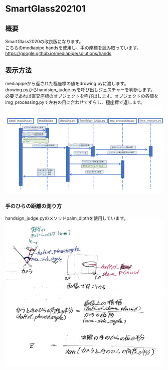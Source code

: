 # SmartGlass202101
## 概要
SmartGlass2020の改良版になります。<br>
こちらのmediapipe handsを使用し、手の座標を読み取っています。<br>
https://google.github.io/mediapipe/solutions/hands

## 表示方法
mediapipeから返された極座標の値をdrowing.pyに渡します。<br>
drowing.pyからhandsign_judge.pyを呼び出しジェスチャーを判断します。<br>
必要であれば直交座標のオブジェクトを呼び出します。オブジェクトの各値をimg_processing.pyで左右の目に合わせてずらし、極座標で返します。<br>
![シーケンス図](Discription/SmartGlass202101_sequence01.png)

### 手のひらの距離の測り方
handsign_judge.pyのメソッドpalm_dipthを使用しています。<br>
![palm_dipth解説](Discription/construction__handsign_judge__palm_dipth-1.png)
